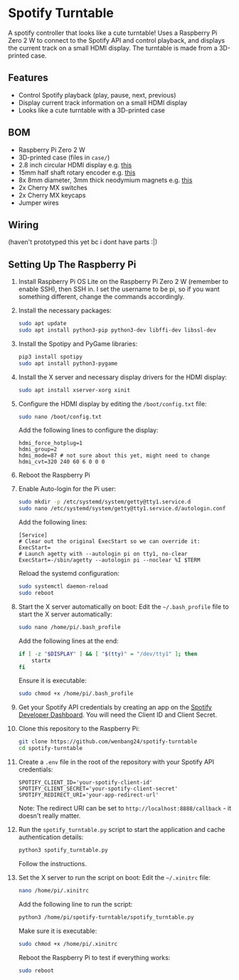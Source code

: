 # Spotify Turntable
A spotify controller that looks like a cute turntable! Uses a Raspberry Pi Zero 2 W to connect to the Spotify API and control playback, and displays the current track on a small HDMI display. The turntable is made from a 3D-printed case.

## Features
- Control Spotify playback (play, pause, next, previous)
- Display current track information on a small HDMI display
- Looks like a cute turntable with a 3D-printed case

## BOM
- Raspberry Pi Zero 2 W
- 3D-printed case (files in `case/`)
- 2.8 inch circular HDMI display e.g. [this](https://www.aliexpress.com/item/1005008141918894.html?spm=a2g0o.productlist.main.11.7bc2JT6sJT6sUY&algo_pvid=8cb02878-8df8-4e4d-9da4-27218fc37741&algo_exp_id=8cb02878-8df8-4e4d-9da4-27218fc37741-10&pdp_ext_f=%7B%22order%22%3A%222%22%2C%22eval%22%3A%221%22%7D&pdp_npi=4%40dis%21AUD%2158.45%2153.19%21%21%21265.94%21242.01%21%402101efeb17487435104118944e23aa%2112000043966697454%21sea%21AU%210%21ABX&curPageLogUid=orTnAghOjGGx&utparam-url=scene%3Asearch%7Cquery_from%3A)
- 15mm half shaft rotary encoder e.g. [this](https://www.aliexpress.com/item/1005004907970664.html?spm=a2g0o.productlist.main.5.2da045d1nlJrMq&aem_p4p_detail=202506020223422245208670988800003310716&algo_pvid=1ed82abb-ead1-40ac-a9ce-d23354ae28b5&algo_exp_id=1ed82abb-ead1-40ac-a9ce-d23354ae28b5-4&pdp_ext_f=%7B%22order%22%3A%22919%22%2C%22eval%22%3A%221%22%7D&pdp_npi=4%40dis%21AUD%212.61%211.82%21%21%2112.00%218.37%21%40210318ec17488562220337880ee573%2112000035534364750%21sea%21AU%210%21ABX&curPageLogUid=be3vKUHMXXIE&utparam-url=scene%3Asearch%7Cquery_from%3A&search_p4p_id=202506020223422245208670988800003310716_5)
- 8x 8mm diameter, 3mm thick neodymium magnets e.g. [this](https://www.bunnings.com.au/everhang-8mm-rare-earth-disc-magnet-10-pack_p3690098)
- 2x Cherry MX switches
- 2x Cherry MX keycaps
- Jumper wires

## Wiring
(haven't prototyped this yet bc i dont have parts :|)

## Setting Up The Raspberry Pi
1. Install Raspberry Pi OS Lite on the Raspberry Pi Zero 2 W (remember to enable SSH), then SSH in. I set the username to be pi, so if you want something different, change the commands accordingly.
2. Install the necessary packages:
    ```bash
    sudo apt update
    sudo apt install python3-pip python3-dev libffi-dev libssl-dev
    ```
3. Install the Spotipy and PyGame libraries:
    ```bash
    pip3 install spotipy
    sudo apt install python3-pygame
    ```
4. Install the X server and necessary display drivers for the HDMI display:
   ```bash
   sudo apt install xserver-xorg xinit
   ```
5. Configure the HDMI display by editing the `/boot/config.txt` file:
    ```bash
    sudo nano /boot/config.txt
    ```

    Add the following lines to configure the display:
    ```plaintext
    hdmi_force_hotplug=1
    hdmi_group=2
    hdmi_mode=87 # not sure about this yet, might need to change
    hdmi_cvt=320 240 60 6 0 0 0
    ```
6. Reboot the Raspberry Pi
7. Enable Auto-login for the Pi user:
    ```bash
    sudo mkdir -p /etc/systemd/system/getty@tty1.service.d
    sudo nano /etc/systemd/system/getty@tty1.service.d/autologin.conf
    ```

    Add the following lines:
    ```plaintext
    [Service]
    # Clear out the original ExecStart so we can override it:
    ExecStart=
    # Launch agetty with --autologin pi on tty1, no-clear
    ExecStart=-/sbin/agetty --autologin pi --noclear %I $TERM
    ```

    Reload the systemd configuration:
    ```bash
    sudo systemctl daemon-reload
    sudo reboot
    ```
8. Start the X server automatically on boot:
    Edit the `~/.bash_profile` file to start the X server automatically:
    ```bash
    sudo nano /home/pi/.bash_profile
    ```

    Add the following lines at the end:
    ```bash
    if [ -z "$DISPLAY" ] && [ "$(tty)" = "/dev/tty1" ]; then
        startx
    fi
    ```

    Ensure it is executable:
    ```bash
    sudo chmod +x /home/pi/.bash_profile
    ```
9. Get your Spotify API credentials by creating an app on the [Spotify Developer Dashboard](https://developer.spotify.com/dashboard/applications). You will need the Client ID and Client Secret.
10. Clone this repository to the Raspberry Pi:
    ```bash
    git clone https://github.com/wenbang24/spotify-turntable
    cd spotify-turntable
    ```
11. Create a `.env` file in the root of the repository with your Spotify API credentials:
    ```plaintext
    SPOTIFY_CLIENT_ID='your-spotify-client-id'
    SPOTIFY_CLIENT_SECRET='your-spotify-client-secret'
    SPOTIFY_REDIRECT_URI='your-app-redirect-url'
    ```

    Note: The redirect URI can be set to `http://localhost:8888/callback` - it doesn't really matter.
12. Run the `spotify_turntable.py` script to start the application and cache authentication details:
    ```bash
    python3 spotify_turntable.py
    ```

    Follow the instructions.
13. Set the X server to run the script on boot:
    Edit the `~/.xinitrc` file:
    ```bash
    nano /home/pi/.xinitrc
    ```

    Add the following line to run the script:
    ```bash
    python3 /home/pi/spotify-turntable/spotify_turntable.py
    ```

    Make sure it is executable:
    ```bash
    sudo chmod +x /home/pi/.xinitrc
    ```

    Reboot the Raspberry Pi to test if everything works:
    ```bash
    sudo reboot
    ```
